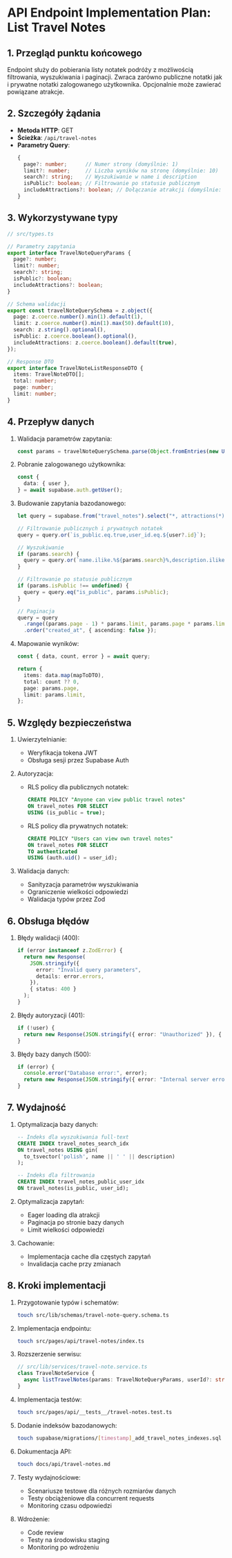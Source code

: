 # API Endpoint Implementation Plan: List Travel Notes

## 1. Przegląd punktu końcowego

Endpoint służy do pobierania listy notatek podróży z możliwością filtrowania, wyszukiwania i paginacji. Zwraca zarówno publiczne notatki jak i prywatne notatki zalogowanego użytkownika. Opcjonalnie może zawierać powiązane atrakcje.

## 2. Szczegóły żądania

- **Metoda HTTP**: GET
- **Ścieżka**: `/api/travel-notes`
- **Parametry Query**:
  ```typescript
  {
    page?: number;      // Numer strony (domyślnie: 1)
    limit?: number;     // Liczba wyników na stronę (domyślnie: 10)
    search?: string;    // Wyszukiwanie w name i description
    isPublic?: boolean; // Filtrowanie po statusie publicznym
    includeAttractions?: boolean; // Dołączanie atrakcji (domyślnie: true)
  }
  ```

## 3. Wykorzystywane typy

```typescript
// src/types.ts

// Parametry zapytania
export interface TravelNoteQueryParams {
  page?: number;
  limit?: number;
  search?: string;
  isPublic?: boolean;
  includeAttractions?: boolean;
}

// Schema walidacji
export const travelNoteQuerySchema = z.object({
  page: z.coerce.number().min(1).default(1),
  limit: z.coerce.number().min(1).max(50).default(10),
  search: z.string().optional(),
  isPublic: z.coerce.boolean().optional(),
  includeAttractions: z.coerce.boolean().default(true),
});

// Response DTO
export interface TravelNoteListResponseDTO {
  items: TravelNoteDTO[];
  total: number;
  page: number;
  limit: number;
}
```

## 4. Przepływ danych

1. Walidacja parametrów zapytania:

   ```typescript
   const params = travelNoteQuerySchema.parse(Object.fromEntries(new URL(request.url).searchParams));
   ```

2. Pobranie zalogowanego użytkownika:

   ```typescript
   const {
     data: { user },
   } = await supabase.auth.getUser();
   ```

3. Budowanie zapytania bazodanowego:

   ```typescript
   let query = supabase.from("travel_notes").select("*, attractions(*)", { count: "exact" });

   // Filtrowanie publicznych i prywatnych notatek
   query = query.or(`is_public.eq.true,user_id.eq.${user?.id}`);

   // Wyszukiwanie
   if (params.search) {
     query = query.or(`name.ilike.%${params.search}%,description.ilike.%${params.search}%`);
   }

   // Filtrowanie po statusie publicznym
   if (params.isPublic !== undefined) {
     query = query.eq("is_public", params.isPublic);
   }

   // Paginacja
   query = query
     .range((params.page - 1) * params.limit, params.page * params.limit - 1)
     .order("created_at", { ascending: false });
   ```

4. Mapowanie wyników:

   ```typescript
   const { data, count, error } = await query;

   return {
     items: data.map(mapToDTO),
     total: count ?? 0,
     page: params.page,
     limit: params.limit,
   };
   ```

## 5. Względy bezpieczeństwa

1. Uwierzytelnianie:

   - Weryfikacja tokena JWT
   - Obsługa sesji przez Supabase Auth

2. Autoryzacja:

   - RLS policy dla publicznych notatek:
     ```sql
     CREATE POLICY "Anyone can view public travel notes"
     ON travel_notes FOR SELECT
     USING (is_public = true);
     ```
   - RLS policy dla prywatnych notatek:
     ```sql
     CREATE POLICY "Users can view own travel notes"
     ON travel_notes FOR SELECT
     TO authenticated
     USING (auth.uid() = user_id);
     ```

3. Walidacja danych:
   - Sanityzacja parametrów wyszukiwania
   - Ograniczenie wielkości odpowiedzi
   - Walidacja typów przez Zod

## 6. Obsługa błędów

1. Błędy walidacji (400):

   ```typescript
   if (error instanceof z.ZodError) {
     return new Response(
       JSON.stringify({
         error: "Invalid query parameters",
         details: error.errors,
       }),
       { status: 400 }
     );
   }
   ```

2. Błędy autoryzacji (401):

   ```typescript
   if (!user) {
     return new Response(JSON.stringify({ error: "Unauthorized" }), { status: 401 });
   }
   ```

3. Błędy bazy danych (500):
   ```typescript
   if (error) {
     console.error("Database error:", error);
     return new Response(JSON.stringify({ error: "Internal server error" }), { status: 500 });
   }
   ```

## 7. Wydajność

1. Optymalizacja bazy danych:

   ```sql
   -- Indeks dla wyszukiwania full-text
   CREATE INDEX travel_notes_search_idx
   ON travel_notes USING gin(
     to_tsvector('polish', name || ' ' || description)
   );

   -- Indeks dla filtrowania
   CREATE INDEX travel_notes_public_user_idx
   ON travel_notes(is_public, user_id);
   ```

2. Optymalizacja zapytań:

   - Eager loading dla atrakcji
   - Paginacja po stronie bazy danych
   - Limit wielkości odpowiedzi

3. Cachowanie:
   - Implementacja cache dla częstych zapytań
   - Invalidacja cache przy zmianach

## 8. Kroki implementacji

1. Przygotowanie typów i schematów:

   ```bash
   touch src/lib/schemas/travel-note-query.schema.ts
   ```

2. Implementacja endpointu:

   ```bash
   touch src/pages/api/travel-notes/index.ts
   ```

3. Rozszerzenie serwisu:

   ```typescript
   // src/lib/services/travel-note.service.ts
   class TravelNoteService {
     async listTravelNotes(params: TravelNoteQueryParams, userId?: string): Promise<TravelNoteListResponseDTO>;
   }
   ```

4. Implementacja testów:

   ```bash
   touch src/pages/api/__tests__/travel-notes.test.ts
   ```

5. Dodanie indeksów bazodanowych:

   ```bash
   touch supabase/migrations/[timestamp]_add_travel_notes_indexes.sql
   ```

6. Dokumentacja API:

   ```bash
   touch docs/api/travel-notes.md
   ```

7. Testy wydajnościowe:

   - Scenariusze testowe dla różnych rozmiarów danych
   - Testy obciążeniowe dla concurrent requests
   - Monitoring czasu odpowiedzi

8. Wdrożenie:
   - Code review
   - Testy na środowisku staging
   - Monitoring po wdrożeniu
